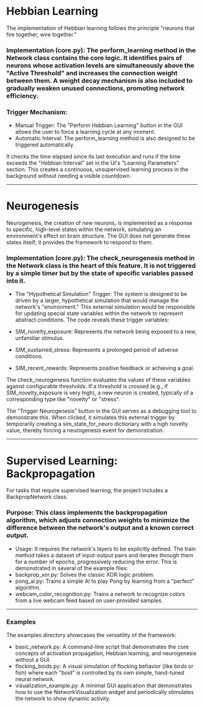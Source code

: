 # Hebbian Learning
The implementation of Hebbian learning follows the principle "neurons that fire together, wire together."

### Implementation (core.py): The perform_learning method in the Network class contains the core logic. It identifies pairs of neurons whose activation levels are simultaneously above the "Active Threshold" and increases the connection weight between them. A weight decay mechanism is also included to gradually weaken unused connections, promoting network efficiency.
  
### Trigger Mechanism:
* Manual Trigger: The "Perform Hebbian Learning" button in the GUI allows the user to force a learning cycle at any moment.
* Automatic Interval: The perform_learning method is also designed to be triggered automatically.

  
It checks the time elapsed since its last execution and runs if the time exceeds the "Hebbian Interval" set in the UI's "Learning Parameters" section. This creates a continuous, unsupervised learning process in the background without needing a visible countdown.

-----------------------------------

# Neurogenesis
Neurogenesis, the creation of new neurons, is implemented as a response to specific, high-level states within the network, simulating an environment's effect on brain structure. The GUI does not generate these states itself; it provides the framework to respond to them.

### Implementation (core.py): The check_neurogenesis method in the Network class is the heart of this feature. It is not triggered by a simple timer but by the state of specific variables passed into it.

* The "Hypothetical Simulation" Trigger:
The system is designed to be driven by a larger, hypothetical simulation that would manage the network's "environment." This external simulation would be responsible for updating special state variables within the network to represent abstract conditions. The code reveals these trigger variables:

* SIM_novelty_exposure: Represents the network being exposed to a new, unfamiliar stimulus.
* SIM_sustained_stress: Represents a prolonged period of adverse conditions.
* SIM_recent_rewards: Represents positive feedback or achieving a goal.
  
  
The check_neurogenesis function evaluates the values of these variables against configurable thresholds. If a threshold is crossed (e.g., if SIM_novelty_exposure is very high), a new neuron is created, typically of a corresponding type like "novelty" or "stress".


The "Trigger Neurogenesis" button in the GUI serves as a debugging tool to demonstrate this. When clicked, it simulates this external trigger by temporarily creating a sim_state_for_neuro dictionary with a high novelty value, thereby forcing a neurogenesis event for demonstration.

-----------------------------------

# Supervised Learning: Backpropagation

For tasks that require supervised learning, the project includes a BackpropNetwork class.

### Purpose: This class implements the backpropagation algorithm, which adjusts connection weights to minimize the difference between the network's output and a known correct output.
* Usage: It requires the network's layers to be explicitly defined. The train method takes a dataset of input-output pairs and iterates through them for a number of epochs, progressively reducing the error. This is demonstrated in several of the example files:
* backprop_xor.py: Solves the classic XOR logic problem.
* pong_ai.py: Trains a simple AI to play Pong by learning from a "perfect" algorithm.
* webcam_color_recognition.py: Trains a network to recognize colors from a live webcam feed based on user-provided samples.

-----------------------------------

 ### Examples
The examples directory showcases the versatility of the framework:

* basic_network.py: A command-line script that demonstrates the core concepts of activation propagation, Hebbian learning, and neurogenesis without a GUI.
* flocking_boids.py: A visual simulation of flocking behavior (like birds or fish) where each "boid" is controlled by its own simple, hand-tuned neural network.
* visualization_example.py: A minimal GUI application that demonstrates how to use the NetworkVisualization widget and periodically stimulates the network to show dynamic activity.
